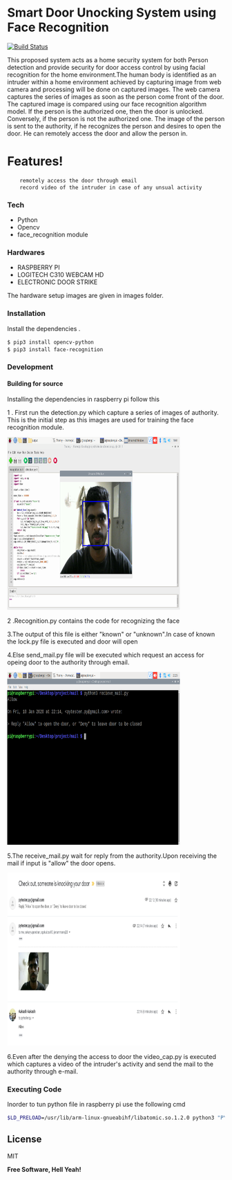 # Smart Door Unocking System using Face Recognition 




[![Build Status](https://travis-ci.org/joemccann/dillinger.svg?branch=master)](https://travis-ci.org/joemccann/dillinger)

This proposed system acts as a home security system for both Person detection and provide security for door access control by using facial recognition for the home environment.The human body is identified as an intruder within a home environment achieved by capturing image from web camera and processing will be done on captured images. The web camera captures the series of images as soon as the person come front of the door. The captured image is compared using our face recognition algorithm model. If the person is the authorized one, then the door is unlocked. Conversely, if the person is not the authorized one. The image of the person is sent to the authority, if he recognizes the person and desires to open the door. He can remotely access the door and allow the person in.


#  Features!
        remotely access the door through email
        record video of the intruder in case of any unsual activity


### Tech
* Python
* Opencv
* face_recognition module

### Hardwares
* RASPBERRY PI 
* LOGITECH C310 WEBCAM HD
*  ELECTRONIC DOOR STRIKE

The hardware setup images are given in images folder.

### Installation
Install the dependencies .

```sh
$ pip3 install opencv-python
$ pip3 install face-recognition
```





### Development


#### Building for source
 Installing the dependencies in raspberry pi follow this
 
1 . First run the detection.py which capture a series of images of authority.
This is the initial step as this images are used for training the face recognition module.

<img src="images/detection_output.png" alt="alt text" width="400px" height="400px">

2 .Recognition.py contains the code for recognizing the face

3.The output of this file is either "known" or "unknown".In case of known the lock.py file is executed and door will open

4.Else send_mail.py file will be executed which request an access for opeing door to the authority through email.

<img src="images/receive_mail_output.png" alt="alt text" width="400px" height="400px">

5.The receive_mail.py  wait for reply from the authority.Upon receiving the mail if input is "allow" the door opens.

<img src="images/client side reply.png" alt="alt text" width="400px" height="400px">

6.Even after the denying the access to door the video_cap.py is executed which captures a video of the intruder's activity and send the mail to the authority through e-mail.

### Executing Code 
Inorder to tun python file in raspberry pi use the following cmd 
```sh
$LD_PRELOAD=/usr/lib/arm-linux-gnueabihf/libatomic.so.1.2.0 python3 "PYTHON FILE".py
```


License
----

MIT


**Free Software, Hell Yeah!**

[//]: # (These are reference links used in the body of this note and get stripped out when the markdown processor does its job. There is no need to format nicely because it shouldn't be seen. Thanks SO - http://stackoverflow.com/questions/4823468/store-comments-in-markdown-syntax)


   [dill]: <https://github.com/joemccann/dillinger>
   [git-repo-url]: <https://github.com/joemccann/dillinger.git>
   [john gruber]: <http://daringfireball.net>
   [df1]: <http://daringfireball.net/projects/markdown/>
   [markdown-it]: <https://github.com/markdown-it/markdown-it>
   [Ace Editor]: <http://ace.ajax.org>
   [node.js]: <http://nodejs.org>
   [Twitter Bootstrap]: <http://twitter.github.com/bootstrap/>
   [jQuery]: <http://jquery.com>
   [@tjholowaychuk]: <http://twitter.com/tjholowaychuk>
   [express]: <http://expressjs.com>
   [AngularJS]: <http://angularjs.org>
   [Gulp]: <http://gulpjs.com>

   [PlDb]: <https://github.com/joemccann/dillinger/tree/master/plugins/dropbox/README.md>
   [PlGh]: <https://github.com/joemccann/dillinger/tree/master/plugins/github/README.md>
   [PlGd]: <https://github.com/joemccann/dillinger/tree/master/plugins/googledrive/README.md>
   [PlOd]: <https://github.com/joemccann/dillinger/tree/master/plugins/onedrive/README.md>
   [PlMe]: <https://github.com/joemccann/dillinger/tree/master/plugins/medium/README.md>
   [PlGa]: <https://github.com/RahulHP/dillinger/blob/master/plugins/googleanalytics/README.md>
